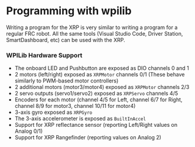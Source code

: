 # Programming with wpilib

Writing a program for the XRP is very similar to writing a program for a regular FRC robot. All the same tools (Visual Studio Code, Driver Station, SmartDashboard, etc) can be used with the XRP.

### WPILib Hardware Support

* The onboard LED and Pushbutton are exposed as DIO channels 0 and 1
* 2 motors (left/right) exposed as `XRPMotor` channels 0/1 (These behave similarly to PWM-based motor controllers)
* 2 additional motors (motor3/motor4) exposed as `XRPMotor` channels 2/3
* 2 servo outputs (servo1/servo2) exposed as `XRPServo` channels 4/5
* Encoders for each motor (channel 4/5 for Left, channel 6/7 for Right, channel 8/9 for motor3, channel 10/11 for motor4)
* 3-axis gyro exposed as `XRPGyro`
* The 3-axis accelerometer is exposed as `BuiltInAccel`
* Support for XRP reflectance sensor (reporting Left/Right values on Analog 0/1)
* Support for XRP Rangefinder (reporting values on Analog 2)
